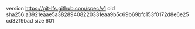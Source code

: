 version https://git-lfs.github.com/spec/v1
oid sha256:a3921eaae5a38289408220331eaa9b5c69b69bfc153f0172d8e6e25cd3219bad
size 601
